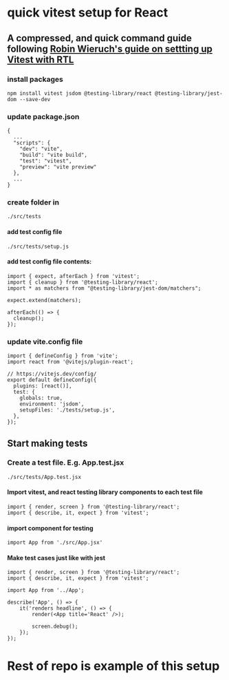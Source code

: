 # quick vitest setup for React

## A compressed, and quick command guide following [Robin Wieruch's guide on settting up Vitest with RTL](https://www.robinwieruch.de/vitest-react-testing-library/)

### install packages

```
npm install vitest jsdom @testing-library/react @testing-library/jest-dom --save-dev
```

### update package.json

```
{
  ...
  "scripts": {
    "dev": "vite",
    "build": "vite build",
    "test": "vitest",
    "preview": "vite preview"
  },
  ...
}
```

### create folder in

```
./src/tests
```

#### add test config file

```
./src/tests/setup.js
```

#### add test config file contents:

```
import { expect, afterEach } from 'vitest';
import { cleanup } from '@testing-library/react';
import * as matchers from "@testing-library/jest-dom/matchers";

expect.extend(matchers);

afterEach(() => {
  cleanup();
});
```

### update vite.config file

```
import { defineConfig } from 'vite';
import react from '@vitejs/plugin-react';

// https://vitejs.dev/config/
export default defineConfig({
  plugins: [react()],
  test: {
    globals: true,
    environment: 'jsdom',
    setupFiles: './tests/setup.js',
  },
});
```

## Start making tests

### Create a test file. E.g. App.test.jsx

```
./src/tests/App.test.jsx
```

#### Import vitest, and react testing library components to each test file

```
import { render, screen } from '@testing-library/react';
import { describe, it, expect } from 'vitest';
```

#### import component for testing

```
import App from './src/App.jsx'
```

#### Make test cases just like with jest

```
import { render, screen } from '@testing-library/react';
import { describe, it, expect } from 'vitest';

import App from '../App';

describe('App', () => {
    it('renders headline', () => {
        render(<App title='React' />);

        screen.debug();
    });
});
```

# Rest of repo is example of this setup
